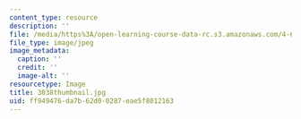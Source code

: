 ```yaml
---
content_type: resource
description: ''
file: /media/https%3A/open-learning-course-data-rc.s3.amazonaws.com/4-614-religious-architecture-and-islamic-cultures-fall-2002/ff949476da7b62d00287eae5f8012163_3038thumbnail.jpg
file_type: image/jpeg
image_metadata:
  caption: ''
  credit: ''
  image-alt: ''
resourcetype: Image
title: 3038thumbnail.jpg
uid: ff949476-da7b-62d0-0287-eae5f8012163
---
```

